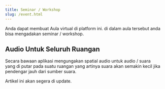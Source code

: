 ```yaml
---
title: Seminar / Workshop
slug: /event.html
---
```


Anda dapat membuat Aula virtual di platform ini. di dalam aula tersebut anda bisa mengadakan seminar / workshop.

## Audio Untuk Seluruh Ruangan

Secara bawaan aplikasi mengungakan spatial audio untuk audio / suara yang di putar pada suatu ruangan yang artinya suara akan semakin kecil jika pendengar jauh dari sumber suara.

Artikel ini akan segera di update.
